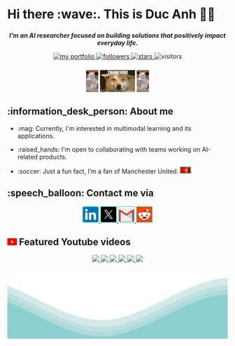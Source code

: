 ###

<h1> Hi there  :wave:. This is Duc Anh 🧑‍💻 </h1>

###

<p align="center"> 
 <b> <i> I’m an AI researcher focused on building solutions that positively impact everyday life. </i> </b> 
</p> 

<p align="center">
  <a href="https://ndapham.github.io.">
      <img alt="my portfolio" src="https://img.shields.io/badge/My_Portfolio-bd4e22?link=https%3A%2F%2Fndapham.github.io." />
  </a>
  <a href="https://github.com/ndapham?tab=followers">
      <img alt="followers" src="https://img.shields.io/github/followers/ndapham?style=flat&color=c9c27d" />
  </a>
  <a href="https://github.com/ndapham?tab=repositories">
      <img alt="stars" src="https://img.shields.io/github/stars/ndapham?style=flat&color=08bd6e" />
  </a>
  <a>
      <img alt="visitors" src="https://visitor-badge.laobi.icu/badge?page_id=ndapham.ndapham" />
  </a>
</p>


###

<p align = "center"> 
<img src="./media/cat.gif" height="50">
<img src="./media/dog.gif" height="50">
<img src="./media/cat.gif" height="50">
</p>

###
<h2 align="left">
  :information_desk_person: About me
</h2>

- <p align="left"> :mag: Currently, I'm interested in multimodal learning and its applications. </p>
- <p align="left"> :raised_hands: I'm open to collaborating with teams working on AI-related products. </p>  
- <p align="left">  :soccer: Just a fun fact, I’m a fan of Manchester United. <img src="./media/mu_flag.gif" height="14px" style="border:1px solid #19dfb7ff" /> </p>


###
<h2 align="left">
  :speech_balloon: Contact me via
</h2>

<div align="center">
  <a href="https://www.linkedin.com/in/ndapham/"> <img src="./media/linkedin_logo.png" width="35px" height="35" alt="linkedin logo"  style="border:1px solid #19dfb7ff"/> 
  </a> 
  <a href="https://x.com/ndapham00"> <img src="./media/x_logo.jpg" width="35px" height="35" alt="x logo" style="border:1px solid #19dfb7ff" /> 
  </a> 
  <a href="pducanh2000@gmail.com"> <img src="./media/gmail_logo.png" width="35px" height="35" alt="gmail logo" style="border:1px solid #19dfb7ff" /> 
  </a> 
  <a href="https://www.reddit.com/user/pducanh2000/"> <img src="./media/reddit_logo.jpg" width="35px" height="35" alt="gmail logo" style="border:1px solid #19dfb7ff" /> 
  </a> 
</div>

###

<h2>
<img src="./media/youtube_logo.png" height="16">
Featured Youtube videos
</h2>
<!-- YouTube video cards from https://github.com/DenverCoder1/github-readme-youtube-cards -->
<!-- If you want to display the latest videos, then simply follow the instructions in the above repo. -->
<!-- If you however want to select which videos display, then you can manually generate the video link by changing the below parameters in angle brackets. -->
<!-- https://ytcards.demolab.com/?id=<video ID>&title=<video+title>&lang=en&timestamp=<video publish date in Unix time format>&background_color=%230d1117&title_color=%23ffffff&stats_color=%23dedede&max_title_lines=1&width=250&border_radius=5&duration=<video duration in seconds>) -->
<!-- inspired by this tutorial video  https://youtu.be/DWFs6aqknqw?si=6A9o4X7SHRyXyXVJ -->

<!-- BEGIN YOUTUBE-CARDS -->

<p align="center">
  <a href="https://youtu.be/7aekxC_monc?si=oqT8af9wKLugzN31"> <img src="https://ytcards.demolab.com/?id=7aekxC_monc&title=Post+Malone+-+I+Like+You+(A+Happier+Song)+w.+Doja+Cat+[Official+Music+Video]&lang=en&timestamp=1658700000&background_color=%230d1117&title_color=%23ffffff&stats_color=%23dedede&max_title_lines=1&width=250&border_radius=5&duration=197"/> 
  </a> 
  <a href="https://youtu.be/R1MSH43zUSc?si=R-U7xz1jZBq8e4e2"> <img src="https://ytcards.demolab.com/?id=R1MSH43zUSc&title=The+Kid+LAROI+-+BABY+I'M+BACK+(Kinda+Official+Music+Video)&lang=en&timestamp=1724882400&background_color=%230d1117&title_color=%23ffffff&stats_color=%23dedede&max_title_lines=1&width=250&border_radius=5&duration=173"/> 
  </a> 
  <a href="https://youtu.be/8CEJoCr_9UI?si=SsBoTv_5cKRBaClg"> <img src="https://ytcards.demolab.com/?id=8CEJoCr_9UI&title=Pink+Sweat$+-+At+My+Worst+(Official+Video)&lang=en&timestamp=1600898400&background_color=%230d1117&title_color=%23ffffff&stats_color=%23dedede&max_title_lines=1&width=250&border_radius=5&duration=191"/> 
  </a> 
  <a href="https://youtu.be/pSY3i5XHHXo?si=t-qr1cDJPmtKmSnf"> <img src="https://ytcards.demolab.com/?id=pSY3i5XHHXo&title=Central+Cee+x+Dave+-+Sprinter+[Music+Video]&lang=en&timestamp=1685570400&background_color=%230d1117&title_color=%23ffffff&stats_color=%23dedede&max_title_lines=1&width=250&border_radius=5&duration=229"/> 
  </a> 
  <a href="https://youtu.be/GKSRyLdjsPA?si=zIl9YlFEzHvgtp-W"> <img src="https://ytcards.demolab.com/?id=GKSRyLdjsPA&title=Sia+-+The+Greatest+(Official+Video)&lang=en&timestamp=1473112800&background_color=%230d1117&title_color=%23ffffff&stats_color=%23dedede&max_title_lines=1&width=250&border_radius=5&duration=351"/> 
  </a> 
  <a href="https://youtu.be/gOsM-DYAEhY?si=flMlbry8Pf5pwV6t"> <img src="https://ytcards.demolab.com/?id=gOsM-DYAEhY&title=Imagine+Dragons+-+Whatever+It+Takes+(Official+Music+Video)&lang=en&timestamp=1507759200&background_color=%230d1117&title_color=%23ffffff&stats_color=%23dedede&max_title_lines=1&width=250&border_radius=5&duration=219"/> 
  </a> 
</p>

<!-- END YOUTUBE-CARDS -->
###

<img src="./media/waves.svg" width="100%" height="150">